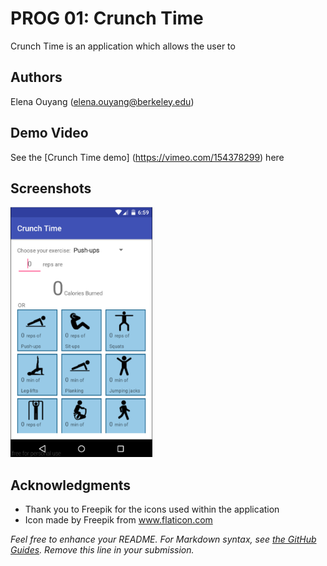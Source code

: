 # PROG 01: Crunch Time

Crunch Time is an application which allows the user to

## Authors

Elena Ouyang ([elena.ouyang@berkeley.edu](mailto:elena.ouyang@berkeley.edu))

## Demo Video

See the [Crunch Time demo] (https://vimeo.com/154378299) here

## Screenshots

<img src="screenshots/main.png" height="400" alt="Screenshot"/>

## Acknowledgments

* Thank you to Freepik for the icons used within the application
* Icon made by Freepik from www.flaticon.com

*Feel free to enhance your README. For Markdown syntax, see [the GitHub Guides](https://guides.github.com/features/mastering-markdown/). Remove this line in your submission.*
